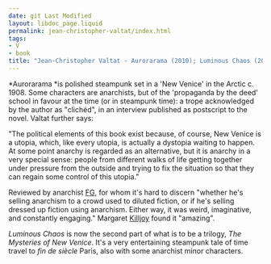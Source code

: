 ```yaml
---
date: git Last Modified
layout: libdoc_page.liquid
permalink: jean-christopher-valtat/index.html
tags:
- V
- book
title: "Jean-Christopher Valtat - Aurorarama (2010); Luminous Chaos (2013)"
---
```


*Aurorarama *is polished steampunk set in a 'New Venice' in the Arctic c. 1908. Some characters are anarchists, but of the 'propaganda by the deed' school in favour at the time (or in steampunk time): a trope acknowledged by the author as "clichéd", in an interview published as postscript to the novel. Valtat further says:

"The political elements of this book exist because, of course, New Venice is a utopia, which, like every utopia, is actually a dystopia waiting to happen. At some point anarchy is regarded as an alternative, but it is anarchy in a very special sense: people from different walks of life getting together under pressure from the outside and trying to fix the situation so that they can regain some control of this utopia."

Reviewed by anarchist [FG](https://web.archive.org/web/20161129061226/www.leftbankbooks.com/sp.php), for whom it's hard to discern "whether he's selling anarchism to a crowd used to diluted fiction, or if he's selling dressed up fiction using anarchism. Either way, it was weird, imaginative, and constantly engaging." Margaret [Killjoy](http://www.whitecatpublications.com/interview-with-margaret-kiljoy/) found it "amazing".

*Luminous Chaos* is now the second part of what is to be a trilogy, *The Mysteries of New Venice*. It's a very entertaining steampunk tale of time travel to *fin de siècle* Paris, also with some anarchist minor characters.